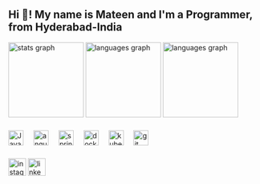 <h2 align="left">Hi 👋! My name is Mateen and I'm a Programmer, from Hyderabad-India</h2>
<div align="left">
  <img src="https://github-readme-stats.vercel.app/api?username=MateenKhan&hide_title=false&hide_rank=true&show_icons=true&include_all_commits=true&count_private=true&disable_animations=false&theme=dracula&locale=en&hide_border=false&order=1" height="150" alt="stats graph"  />
  <img src="https://github-readme-stats.vercel.app/api/top-langs?username=MateenKhan&locale=en&hide_title=false&layout=compact&card_width=320&langs_count=5&theme=dracula&hide_border=false&order=2" height="150" alt="languages graph"  />
  <a target="_blank" href = "https://mateenkhan.github.io/GoodCode/AboutMe/index.html"><img src="https://mateenkhan.github.io/GoodCode/assets/img/profile-img.jpg?layout=compact&card_width=320&langs_count=5&theme=dracula&hide_border=false&order=2" height="150" alt="languages graph"  /></a>
  

</div>



###


###

<div align="left">
  
 
 
 <img src="https://cdn.jsdelivr.net/gh/devicons/devicon/icons/java/java-original.svg" height="30" alt="Java logo" title="Java"  class="hovertext" data-hover="Hello, this is the tooltip"/>
  <img width="12" />
  <img src="https://angular.io/assets/images/logos/angular/angular.svg" height="30" alt="angular logo"  />
  <img width="12" />
  <img src="https://cdn.jsdelivr.net/gh/devicons/devicon/icons/spring/spring-original.svg" height="30" alt="spring logo"  />
  <img width="12" />
  <img src="https://cdn.jsdelivr.net/gh/devicons/devicon/icons/docker/docker-original.svg" height="30" alt="docker logo"  />
  <img width="12" />
  <img src="https://kubernetes.io/images/favicon.png" height="30" alt="kubernetes logo"  />
  <img width="12" />
  <img src="https://git-scm.com/images/logos/logomark-orange@2x.png" height="30" alt="git logo"  />
  
</div>

###

<div align="left">
  <a target="_blank" href="https://www.instagram.com/am_a_programmer/"><img src="https://img.shields.io/static/v1?message=Instagram&logo=instagram&label=&color=E4405F&logoColor=white&labelColor=&style=for-the-badge" height="35" alt="instagram logo"  /></a>
  <a target="_blank" href = "http://www.linkedin.com/in/mateenahmedkhan"><img src="https://img.shields.io/static/v1?message=LinkedIn&logo=linkedin&label=&color=0077B5&logoColor=white&labelColor=&style=for-the-badge" height="35" alt="linkedin logo"  /></a>
</div>

###

<br clear="both">

###
